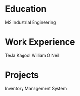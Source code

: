 # Education

MS Industrial Engineering

# Work Experience
Tesla
Kagool
William O Neil

# Projects
Inventory Management System
